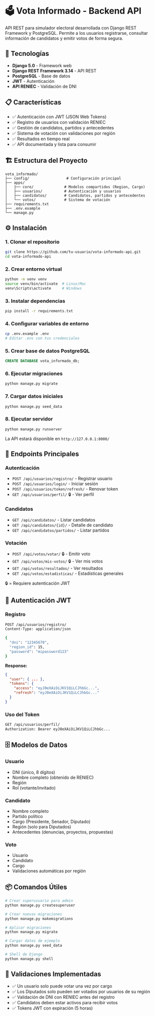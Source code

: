 # 🗳️ Vota Informado - Backend API

API REST para simulador electoral desarrollada con Django REST Framework y PostgreSQL. Permite a los usuarios registrarse, consultar información de candidatos y emitir votos de forma segura.

## 🚀 Tecnologías

- **Django 5.0** - Framework web
- **Django REST Framework 3.14** - API REST
- **PostgreSQL** - Base de datos
- **JWT** - Autenticación
- **API RENIEC** - Validación de DNI

## 📋 Características

- ✅ Autenticación con JWT (JSON Web Tokens)
- ✅ Registro de usuarios con validación RENIEC
- ✅ Gestión de candidatos, partidos y antecedentes
- ✅ Sistema de votación con validaciones por región
- ✅ Resultados en tiempo real
- ✅ API documentada y lista para consumir

## 🏗️ Estructura del Proyecto

```
vota_informado/
├── config/                 # Configuración principal
├── apps/
│   ├── core/              # Modelos compartidos (Region, Cargo)
│   ├── usuarios/          # Autenticación y usuarios
│   ├── candidatos/        # Candidatos, partidos y antecedentes
│   └── votos/             # Sistema de votación
├── requirements.txt
├── .env.example
└── manage.py
```

## ⚙️ Instalación

### 1. Clonar el repositorio
```bash
git clone https://github.com/tu-usuario/vota-informado-api.git
cd vota-informado-api
```

### 2. Crear entorno virtual
```bash
python -m venv venv
source venv/bin/activate  # Linux/Mac
venv\Scripts\activate     # Windows
```

### 3. Instalar dependencias
```bash
pip install -r requirements.txt
```

### 4. Configurar variables de entorno
```bash
cp .env.example .env
# Editar .env con tus credenciales
```

### 5. Crear base de datos PostgreSQL
```sql
CREATE DATABASE vota_informado_db;
```

### 6. Ejecutar migraciones
```bash
python manage.py migrate
```

### 7. Cargar datos iniciales
```bash
python manage.py seed_data
```

### 8. Ejecutar servidor
```bash
python manage.py runserver
```

La API estará disponible en `http://127.0.0.1:8000/`


## 📡 Endpoints Principales

### Autenticación
- `POST /api/usuarios/registro/` - Registrar usuario
- `POST /api/usuarios/login/` - Iniciar sesión
- `POST /api/usuarios/token/refresh/` - Renovar token
- `GET /api/usuarios/perfil/` 🔒 - Ver perfil

### Candidatos
- `GET /api/candidatos/` - Listar candidatos
- `GET /api/candidatos/{id}/` - Detalle de candidato
- `GET /api/candidatos/partidos/` - Listar partidos

### Votación
- `POST /api/votos/votar/` 🔒 - Emitir voto
- `GET /api/votos/mis-votos/` 🔒 - Ver mis votos
- `GET /api/votos/resultados/` - Ver resultados
- `GET /api/votos/estadisticas/` - Estadísticas generales

🔒 = Requiere autenticación JWT

## 🔐 Autenticación JWT

### Registro
```bash
POST /api/usuarios/registro/
Content-Type: application/json

{
  "dni": "12345678",
  "region_id": 15,
  "password": "mipassword123"
}
```

**Response:**
```json
{
  "user": { ... },
  "tokens": {
    "access": "eyJ0eXAiOiJKV1QiLCJhbGc...",
    "refresh": "eyJ0eXAiOiJKV1QiLCJhbGc..."
  }
}
```

### Uso del Token
```bash
GET /api/usuarios/perfil/
Authorization: Bearer eyJ0eXAiOiJKV1QiLCJhbGc...
```

## 🗄️ Modelos de Datos

### Usuario
- DNI (único, 8 dígitos)
- Nombre completo (obtenido de RENIEC)
- Región
- Rol (votante/invitado)

### Candidato
- Nombre completo
- Partido político
- Cargo (Presidente, Senador, Diputado)
- Región (solo para Diputados)
- Antecedentes (denuncias, proyectos, propuestas)

### Voto
- Usuario
- Candidato
- Cargo
- Validaciones automáticas por región

## 📦 Comandos Útiles

```bash
# Crear superusuario para admin
python manage.py createsuperuser

# Crear nuevas migraciones
python manage.py makemigrations

# Aplicar migraciones
python manage.py migrate

# Cargar datos de ejemplo
python manage.py seed_data

# Shell de Django
python manage.py shell
```

## 📝 Validaciones Implementadas

- ✅ Un usuario solo puede votar una vez por cargo
- ✅ Los Diputados solo pueden ser votados por usuarios de su región
- ✅ Validación de DNI con RENIEC antes del registro
- ✅ Candidatos deben estar activos para recibir votos
- ✅ Tokens JWT con expiración (5 horas)